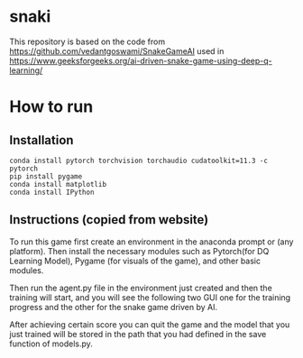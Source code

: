 # snaki
This repository is based on the code from https://github.com/vedantgoswami/SnakeGameAI used in https://www.geeksforgeeks.org/ai-driven-snake-game-using-deep-q-learning/

# How to run 
## Installation
    conda install pytorch torchvision torchaudio cudatoolkit=11.3 -c pytorch
    pip install pygame
    conda install matplotlib
    conda install IPython

## Instructions (copied from website)
To run this game first create an environment in the anaconda prompt or (any platform). Then install the necessary modules such as Pytorch(for DQ Learning Model), Pygame (for visuals of the game), and other basic modules.

Then run the agent.py file in the environment just created and then the training will start, and you will see the following two GUI one for the training progress and the other for the snake game driven by AI.

After achieving certain score you can quit the game and the model that you just trained will be stored in the path that you had defined in the save function of models.py.


